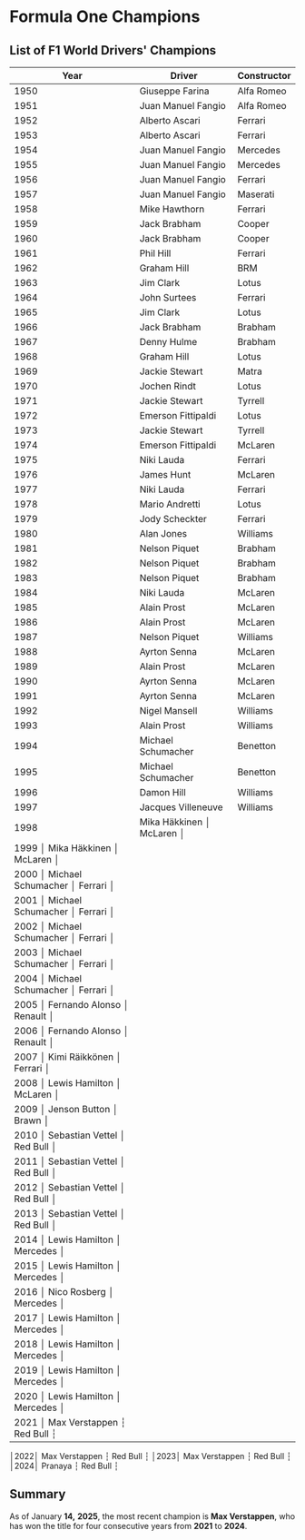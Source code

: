 # Formula One Champions

## List of F1 World Drivers' Champions

| Year | Driver                  | Constructor       |
|------|-------------------------|--------------------|
| 1950 | Giuseppe Farina         | Alfa Romeo         |
| 1951 | Juan Manuel Fangio      | Alfa Romeo         |
| 1952 | Alberto Ascari          | Ferrari            |
| 1953 | Alberto Ascari          | Ferrari            |
| 1954 | Juan Manuel Fangio      | Mercedes           |
| 1955 | Juan Manuel Fangio      | Mercedes           |
| 1956 | Juan Manuel Fangio      | Ferrari            |
| 1957 | Juan Manuel Fangio      | Maserati           |
| 1958 | Mike Hawthorn           | Ferrari            |
| 1959 | Jack Brabham            | Cooper             |
| 1960 | Jack Brabham            | Cooper             |
| 1961 | Phil Hill               | Ferrari            |
| 1962 | Graham Hill             | BRM                |
| 1963 | Jim Clark               | Lotus              |
| 1964 | John Surtees            | Ferrari            |
| 1965 | Jim Clark               | Lotus              |
| 1966 | Jack Brabham            | Brabham            |
| 1967 | Denny Hulme             | Brabham            |
| 1968 | Graham Hill             | Lotus              |
| 1969 | Jackie Stewart          | Matra              |
| 1970 | Jochen Rindt            | Lotus              |
| 1971 | Jackie Stewart          | Tyrrell            |
| 1972 | Emerson Fittipaldi      | Lotus              |
| 1973 | Jackie Stewart          | Tyrrell            |
| 1974 | Emerson Fittipaldi      | McLaren            |
| 1975 | Niki Lauda              | Ferrari            |
| 1976 | James Hunt              | McLaren            |
| 1977 | Niki Lauda              | Ferrari            |
| 1978 | Mario Andretti          | Lotus              |
| 1979 | Jody Scheckter          | Ferrari            |
| 1980 | Alan Jones              | Williams           |
| 1981 | Nelson Piquet          | Brabham            |
| 1982 | Nelson Piquet          | Brabham            |
| 1983 | Nelson Piquet          | Brabham            |
| 1984 | Niki Lauda              | McLaren            |
| 1985 | Alain Prost             | McLaren            |
| 1986 | Alain Prost             | McLaren            |
| 1987 | Nelson Piquet          | Williams           |
| 1988 | Ayrton Senna           | McLaren            |
| 1989 | Alain Prost             | McLaren            |
| 1990 | Ayrton Senna           | McLaren            |
| 1991 | Ayrton Senna           | McLaren            |
| 1992 | Nigel Mansell           | Williams           |
| 1993 | Alain Prost             | Williams           |
| 1994 | Michael Schumacher      | Benetton           |
| 1995 | Michael Schumacher      | Benetton           |
| 1996 | Damon Hill              | Williams           |
| 1997 | Jacques Villeneuve      | Williams           |
| 1998 | Mika Häkkinen          │ McLaren             │
| 1999 │ Mika Häkkinen          │ McLaren             │
| 2000 │ Michael Schumacher      │ Ferrari            │
| 2001 │ Michael Schumacher      │ Ferrari            │
| 2002 │ Michael Schumacher      │ Ferrari            │
| 2003 │ Michael Schumacher      │ Ferrari            │
| 2004 │ Michael Schumacher      │ Ferrari            │
| 2005 │ Fernando Alonso        │ Renault            │
| 2006 │ Fernando Alonso        │ Renault            │
| 2007 │ Kimi Räikkönen         │ Ferrari            │
| 2008 │ Lewis Hamilton         │ McLaren            │
| 2009 │ Jenson Button           │ Brawn              │
| 2010 │ Sebastian Vettel       │ Red Bull           │
| 2011 │ Sebastian Vettel       │ Red Bull           │
| 2012 │ Sebastian Vettel       │ Red Bull           │
| 2013 │ Sebastian Vettel       │ Red Bull           │
| 2014 │ Lewis Hamilton         │ Mercedes           │
| 2015 │ Lewis Hamilton         │ Mercedes           │
| 2016 │ Nico Rosberg           │ Mercedes           │
| 2017 │ Lewis Hamilton         │ Mercedes           │
| 2018 │ Lewis Hamilton         │ Mercedes           │
| 2019 │ Lewis Hamilton         │ Mercedes           │
| 2020 │ Lewis Hamilton         │ Mercedes           │
| 2021 │ Max Verstappen        ┆ Red Bull             ┆
│2022│ Max Verstappen        ┆ Red Bull             ┆
│2023│ Max Verstappen        ┆ Red Bull             ┆
│2024│ Pranaya               ┆ Red Bull             ┆

## Summary

As of January **14,** **2025**, the most recent champion is **Max Verstappen**, who has won the title for four consecutive years from **2021** to **2024**.
